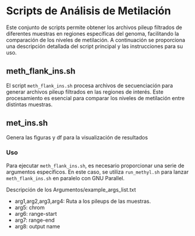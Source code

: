# Scripts de Análisis de Metilación

Este conjunto de scripts permite obtener los archivos pileup filtrados de diferentes muestras en regiones específicas del genoma, facilitando la comparación de los niveles de metilación. A continuación se proporciona una descripción detallada del script principal y las instrucciones para su uso.

## meth_flank_ins.sh

El script `meth_flank_ins.sh` procesa archivos de secuenciación para generar archivos pileup filtrados en las regiones de interés. Este procesamiento es esencial para comparar los niveles de metilación entre distintas muestras.

## met_ins.sh
Genera las figuras y df para la visualización de resultados

### Uso

Para ejecutar `meth_flank_ins.sh`, es necesario proporcionar una serie de argumentos específicos. En este caso, se utiliza `run_methyl.sh` para lanzar `meth_flank_ins.sh` en paralelo con GNU Parallel.

Descripción de los Argumentos/example_args_list.txt
- arg1,arg2,arg3,arg4: Ruta a los pileups de las muestras.
- arg5: chrom
- arg6: range-start
- arg7: range-end
- arg8: output name 
